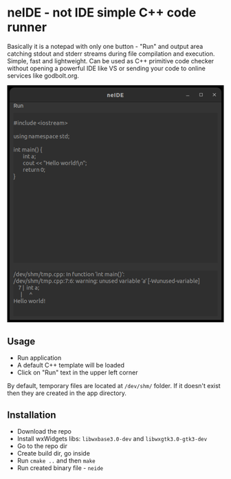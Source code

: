 # neIDE - not IDE simple C++ code runner

Basically it is a notepad with only one button - "Run" and output area catching
stdout and stderr streams during file compilation and execution. Simple, fast and
lightweight. Can be used as C++ primitive code checker without opening 
a powerful IDE like VS or sending your code to online services like godbolt.org.

![](./img/screenshot.png)

## Usage

- Run application
- A default C++ template will be loaded
- Click on "Run" text in the upper left corner

By default, temporary files are located at `/dev/shm/` folder. If it doesn't
exist then they are created in the app directory. 

## Installation

- Download the repo
- Install wxWidgets libs: `libwxbase3.0-dev` and `libwxgtk3.0-gtk3-dev`
- Go to the repo dir
- Create build dir, go inside
- Run `cmake ..` and then `make`
- Run created binary file - `neide`

